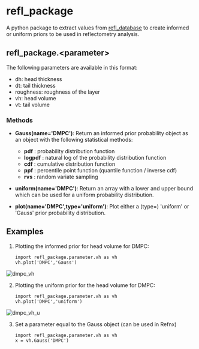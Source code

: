 # refl_package

A python package to extract values from [refl_database](https://github.com/nf679/refl-database) to create informed or uniform priors to be used in reflectometry analysis.

## refl_package.\<parameter\>

The following parameters are available in this format:

- dh:          head thickness
- dt:          tail thickness
- roughness:   roughness of the layer
- vh:          head volume 
- vt:          tail volume 

### Methods

- **Gauss(name='DMPC')**: Return an informed prior probability object as an object with the following statistical methods:
    - **pdf** : probability distribution function
    - **logpdf** : natural log of the probability distribution function
    - **cdf** : cumulative distribution function
    - **ppf** : percentile point function (quantile function  / inverse cdf)
    - **rvs** : random variate sampling

- **uniform(name='DMPC')**: Return an array with a lower and upper bound which can be used for a uniform probability distribution.
- **plot(name='DMPC',type='uniform')**: Plot either a (type=) 'uniform' or 'Gauss' prior probability distribution. 


## Examples

1. Plotting the informed prior for head volume for DMPC: 

       import refl_package.parameter.vh as vh
       vh.plot('DMPC','Gauss') 

![dmpc_vh](https://user-images.githubusercontent.com/53176345/124952482-30ed0080-e00c-11eb-80f7-f1265c9c4d6a.png)

2. Plotting the uniform prior for the head volume for DMPC:

       import refl_package.parameter.vh as vh
       vh.plot('DMPC','uniform')

![dmpc_vh_u](https://user-images.githubusercontent.com/53176345/124953932-7bbb4800-e00d-11eb-8588-79e88b7f66c3.png)



3. Set a parameter equal to the Gauss object (can be used in Refnx) 

       import refl_package.parameter.vh as vh
       x = vh.Gauss('DMPC')
       
